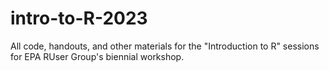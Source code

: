 # intro-to-R-2023
All code, handouts, and other materials for the "Introduction to R" sessions for EPA RUser Group's biennial workshop. 

